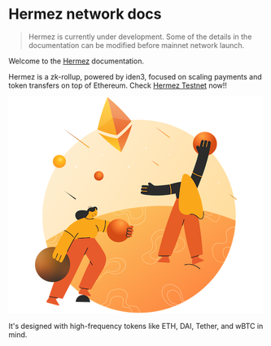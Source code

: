 # Hermez network docs

> Hermez is currently under development. Some of the details in the documentation can be modified before mainnet network launch.

Welcome to the [Hermez](https://hermez.io) documentation.

Hermez is a zk-rollup, powered by iden3, focused on scaling payments and token transfers on top of Ethereum.
Check [Hermez Testnet](users/testnet.md) now!!

![](imgs/Common-good.png)

It's designed with high-frequency tokens like ETH, DAI, Tether, and wBTC in mind.


